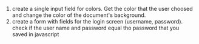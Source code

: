 1) create a single input field for colors. Get the color that the user choosed and change the color of the document's background.
2) create a form with fields for the login screen (username, password). check if the user name and password equal tho password that you saved in javascript